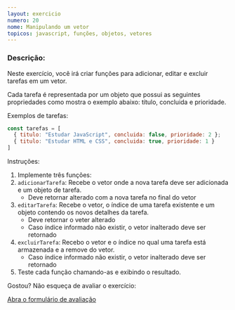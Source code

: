 ```yaml
---
layout: exercicio
numero: 20
nome: Manipulando um vetor
topicos: javascript, funções, objetos, vetores
---
```


### Descrição:

Neste exercício, você irá criar funções para adicionar, editar e excluir tarefas em um vetor. 

Cada tarefa é representada por um objeto que possui as seguintes propriedades como mostra o exemplo abaixo: título, concluida e prioridade.

Exemplos de tarefas:

```js
const tarefas = [
  { titulo: "Estudar JavaScript", concluida: false, prioridade: 2 };
  { titulo: "Estudar HTML e CSS", concluida: true, prioridade: 1 }
]
```


Instruções:

1. Implemente três funções:
  1. `adicionarTarefa`: Recebe o vetor onde a nova tarefa deve ser adicionada e um objeto de tarefa.
     - Deve retornar alterado com a nova tarefa no final do vetor
  2. `editarTarefa`: Recebe o vetor, o índice de uma tarefa existente e um objeto contendo os novos detalhes da tarefa.
     - Deve retornar o veter alterado
     - Caso índice informado não existir, o vetor inalterado deve ser retornado  
  3. `excluirTarefa`: Recebo o vetor e o índice no qual uma tarefa está armazenada e a remove do vetor.
     - Caso índice informado não existir, o vetor inalterado deve ser retornado
2. Teste cada função chamando-as e exibindo o resultado.


Gostou? Não esqueça de avaliar o exercício:

<a class="btn" href="https://forms.gle/scs1VxDDFSiMqAhe8" target="_blank"> Abra o formulário de avaliação</a>
